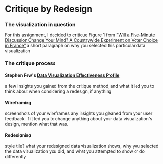# Critique by Redesign

### The visualization in question
For this assignment, I decided to critique Figure 1 from ["Will a Five-Minute Discussion Change Your Mind? A Countrywide Experiment on Voter Choice in France"](https://www.hbs.edu/faculty/Publication%20Files/aer.20160524.compressed_421e1937-b6c3-46de-ab46-03c207264cf6.pdf)
a short paragraph on why you selected this particular data visualization


### The critique process
#### Stephen Few's [Data Visualization Effectiveness Profile](http://www.perceptualedge.com/articles/visual_business_intelligence/data_visualization_effectiveness_profile.pdf)
a few insights you gained from the critique method, and what it led you to think about when considering a redesign, if anything


#### Wireframing
screenshots of your wireframes
any insights you gleaned from your user feedback.  If it led you to change anything about your data visualization's design, mention what that was.  


#### Redesigning
style tile?
what your redesigned data visualization shows, why you selected the data visualization you did, and what you attempted to show or do differently
